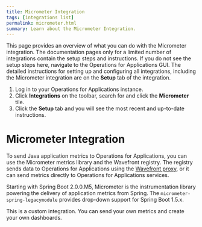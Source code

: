 ```yaml
---
title: Micrometer Integration
tags: [integrations list]
permalink: micrometer.html
summary: Learn about the Micrometer Integration.
---
```


This page provides an overview of what you can do with the Micrometer integration. The documentation pages only for a limited number of integrations contain the setup steps and instructions. If you do not see the setup steps here, navigate to the Operations for Applications GUI. The detailed instructions for setting up and configuring all integrations, including the Micrometer integration are on the **Setup** tab of the integration.

1. Log in to your Operations for Applications instance. 
2. Click **Integrations** on the toolbar, search for and click the **Micrometer** tile. 
3. Click the **Setup** tab and you will see the most recent and up-to-date instructions.

# Micrometer Integration

To send Java application metrics to Operations for Applications, you can use the Micrometer metrics library and the Wavefront registry. The registry sends data to Operations for Applications using the [Wavefront proxy](https://docs.wavefront.com/proxies.html), or it can send metrics directly to Operations for Applications services.

Starting with Spring Boot 2.0.0.M5, Micrometer is the instrumentation library powering the delivery of application metrics from Spring. The `micrometer-spring-legacymodule` provides drop-down support for Spring Boot 1.5.x.

This is a custom integration. You can send your own metrics and create your own dashboards.




